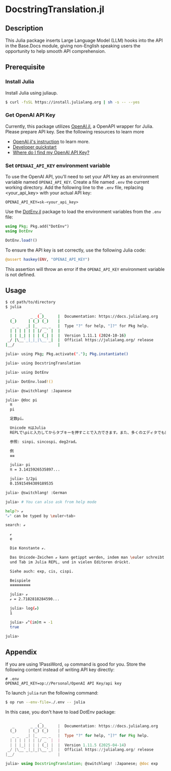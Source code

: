 # DocstringTranslation.jl

## Description

This Julia package inserts Large Language Model (LLM) hooks into the API in the Base.Docs module, giving non-English speaking users the opportunity to help smooth API comprehension.

## Prerequisite

### Install Julia

Install Julia using juliaup.

```sh
$ curl -fsSL https://install.julialang.org | sh -s -- --yes
```

### Get OpenAI API Key

Currently, this package utilizes [OpenAI.jl](https://github.com/JuliaML/OpenAI.jl), a OpenAPI wrapper for Julia. Please prepare API key. See the following resources to learn more

- [OpenAI.jl's instruction](https://github.com/JuliaML/OpenAI.jl) to learn more.
- [Developer quickstart
](https://platform.openai.com/docs/quickstart)
- [Where do I find my OpenAI API Key?](https://help.openai.com/en/articles/4936850-where-do-i-find-my-openai-api-key)

### Set `OPENAAI_API_KEY` environment variable

To use the OpenAI API, you'll need to set your API key as an environment variable named `OPENAI_API_KEY`.
Create a file named `.env` the current working directory. Add the following line to the `.env` file, replacing <your_api_key> with your actual API key:

```
OPENAI_API_KEY=sk-<your_api_key>
```

Use the [DotEnv.jl](https://github.com/tecosaur/DotEnv.jl) package to load the environment variables from the `.env` file:

```julia
using Pkg; Pkg.add("DotEnv")
using DotEnv

DotEnv.load!()
```

To ensure the API key is set correctly, use the following Julia code:

```julia
@assert haskey(ENV, "OPENAI_API_KEY")
```

This assertion will throw an error if the `OPENAI_API_KEY` environment variable is not defined.

## Usage

```sh
$ cd path/to/directory
$ julia
               _
   _       _ _(_)_     |  Documentation: https://docs.julialang.org
  (_)     | (_) (_)    |
   _ _   _| |_  __ _   |  Type "?" for help, "]?" for Pkg help.
  | | | | | | |/ _` |  |
  | | |_| | | | (_| |  |  Version 1.11.1 (2024-10-16)
 _/ |\__'_|_|_|\__'_|  |  Official https://julialang.org/ release
|__/                   |

julia> using Pkg; Pkg.activate("."); Pkg.instantiate()

julia> using DocstringTranslation

julia> using DotEnv

julia> DotEnv.load!()

julia> @switchlang! :Japanese

julia> @doc pi
  π
  pi

  定数pi。

  Unicode πはJulia
  REPLで\piと入力してからタブキーを押すことで入力できます。また、多くのエディタでも同様です。

  参照: sinpi、sincospi、deg2rad。

  例
  ≡≡

  julia> pi
  π = 3.1415926535897...

  julia> 1/2pi
  0.15915494309189535

julia> @switchlang! :German

julia> # You can also ask from help mode

help?> ℯ
"ℯ" can be typed by \euler<tab>

search: ℯ

  ℯ
  e

  Die Konstante ℯ.

  Das Unicode-Zeichen ℯ kann getippt werden, indem man \euler schreibt
  und Tab im Julia REPL, und in vielen Editoren drückt.

  Siehe auch: exp, cis, cispi.

  Beispiele
  ≡≡≡≡≡≡≡≡≡

  julia> ℯ
  ℯ = 2.7182818284590...

  julia> log(ℯ)
  1

  julia> ℯ^(im)π ≈ -1
  true

julia>
```

## Appendix

If you are using 1PassWord, `op` command is good for you. Store the following content instead of writing API key directly:

```
# .env
OPENAI_API_KEY=op://Personal/OpenAI API Key/api key
```

To launch `julia` run the following command:

```sh
$ op run --env-file=./.env -- julia
```

In this case, you don't have to load DotEnv package:

```julia
               _
   _       _ _(_)_     |  Documentation: https://docs.julialang.org
  (_)     | (_) (_)    |
   _ _   _| |_  __ _   |  Type "?" for help, "]?" for Pkg help.
  | | | | | | |/ _` |  |
  | | |_| | | | (_| |  |  Version 1.11.5 (2025-04-14)
 _/ |\__'_|_|_|\__'_|  |  Official https://julialang.org/ release
|__/                   |

julia> using DocstringTranslation; @switchlang! :Japanese; @doc exp

```

